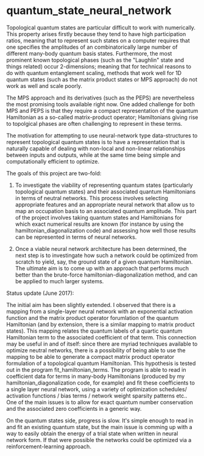 # quantum_state_neural_network

Topological quantum states are particular difficult to work with numerically. This property arises firstly because they tend to have high participation ratios, meaning that to represent such states on a computer requires that one specifies the amplitudes of an combinatorically large number of different many-body quantum basis states. Furthermore, the most prominent known topological phases (such as the "Laughlin" state and things related) occur 2-dimensions; meaning that for technical reasons to do with quantum entanglement scaling, methods that work well for 1D quantum states (such as the matrix product states or MPS approach) do not work as well and scale poorly. 

The MPS approach and its derivatives (such as the PEPS) are nevertheless the most promising tools available right now. One added challenge for both MPS and PEPS is that they require a compact representation of the quantum Hamiltonian as a so-called matrix-product operator; Hamiltonians giving rise to topolgical phases are often challenging to represent in these terms. 

The motivation for attempting to use neural-network type data-structures to represent topological quantum states is to have a representation that is naturally capable of dealing with non-local and non-linear relationships between inputs and outputs, while at the same time being simple and computationally efficient to optimize. 

The goals of this project are two-fold:

1. To investigate the viability of representing quantum states (particularly topological quantum states) and their associated quantum Hamiltonians in terms of neutral networks. This process involves selecting appropriate features and an appropriate neural network that allow us to map an occupation basis to an associated quantum amplitude. This part of the project involves taking quantum states and Hamiltonians for which exact numerical results are known (for instance by using the hamiltonian_diagonalization code) and assessing how well those results can be represented in terms of neural networks.

2. Once a viable neural network architecture has been determined, the next step is to investingate how such a network could be optimized from scratch to yield, say, the ground state of a given quantum Hamiltonian. The ultimate aim is to come up with an approach that performs much better than the brute-force hamiltonian-diagonalization method, and can be applied to much larger systems. 


Status update (June 2017):

The initial aim has been slightly extended. I observed that there is a mapping from a single-layer neural network with an exponential activation function and the matrix product operator forumlation of the quantum Hamiltonian (and by extension, there is a similar mapping to matrix product states). This mapping relates the quantum labels of a quartic quantum Hamiltonian term to the associated coefficient of that term. This connection may be useful in and of itself: since there are myriad techniques available to optimize neutral networks, there is a possibility of being able to use the mapping to be able to generate a compact matrix product operator formulation of a topological quantum Hamiltonian. This hypothesis is tested out in the program fit_hamiltonian_terms. The program is able to read in coefficient data for terms in many-body Hamiltonians (produced by my hamiltonian_diagonalization code, for example) and fit these coefficients to a single layer neural network, using a variety of optimization schedules/ activation functions / bias terms / network weight sparsity patterns etc.. One of the main issues is to allow for exact quantum number conservation and the associated zero coefficients in a generic way. 

On the quantum states side, progress is slow. It's simple enough to read in and fit an existing quantum state, but the main issue is comming up with a way to easily obtain the energy of a trial state when written in neural network form. If that were possible the networks could be optimized via a reinforcement-learning approach. 
